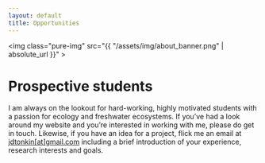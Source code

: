```yaml
---
layout: default
title: Opportunities
---
```


<img class="pure-img" src="{{ "/assets/img/about_banner.png" | absolute_url }}" >

<!-- <img class="pure-img" src="{{ "/assets/img/flower_banner_small.JPG" | absolute_url }}" > -->
<!-- <img class="pure-img" src="{{ "/assets/img/green_cropped_small.JPG" | absolute_url }}" > -->

# Prospective students

I am always on the lookout for hard-working, highly motivated students with a passion for ecology and freshwater ecosystems. If you’ve had a look around my website and you’re interested in working with me, please do get in touch. Likewise, if you have an idea for a project, flick me an email at [jdtonkin[at]gmail.com](mailto:jdtonkin@gmail.com) including a brief introduction of your experience, research interests and goals. 

